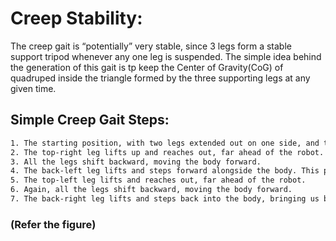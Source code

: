 # Creep Stability:

The creep gait is “potentially” very stable, since 3 legs form a stable support tripod whenever any one leg is suspended. The simple idea behind the generation of this gait is tp keep the Center of Gravity(CoG) of quadruped inside the triangle formed by the three supporting legs at any given time.

## Simple Creep Gait Steps:
```sh
1. The starting position, with two legs extended out on one side, and the other two legs pulled inward.
2. The top-right leg lifts up and reaches out, far ahead of the robot.
3. All the legs shift backward, moving the body forward.
4. The back-left leg lifts and steps forward alongside the body. This position is the mirror image of the starting position.
5. The top-left leg lifts and reaches out, far ahead of the robot.
6. Again, all the legs shift backward, moving the body forward.
7. The back-right leg lifts and steps back into the body, bringing us back to the starting position.
```
### (Refer the figure)

